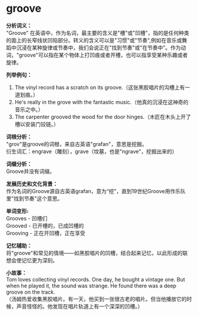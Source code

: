 # groove

**分析词义：**  
"Groove" 在英语中，作为名词，最主要的含义是"槽"或"凹槽"，指的是任何种类的面上的长窄线状凹陷部分。转义的含义可以是"习惯"或"节奏",例如在音乐或舞蹈中沉浸在某种旋律或节奏中，我们会说正在"找到节奏"或"在节奏中"。作为动词，"groove"可以指在某个物体上打凹痕或者开槽，也可以指享受某种乐趣或者旋律。

  

**列举例句：**

  

1.  The vinyl record has a scratch on its groove.（这张黑胶唱片的沟槽上有一道划痕。）
2.  He's really in the grove with the fantastic music.（他真的沉浸在这神奇的音乐之中。）
3.  The carpenter grooved the wood for the door hinges.（木匠在木头上开了槽以安装门铰链。）

  

**词根分析：**  
"grov"是groove的词根，来自古英语"grafan"，意思是挖掘。  
衍生词汇：engrave（雕刻），grave（坟墓，也是"ngrave"，挖掘出来的）

  

**词缀分析：**  
Groove并没有词缀。

  

**发展历史和文化背景：**  
作为名词的Groove源自古英语grafan，意为“挖”，直到19世纪Groove用作乐队里"找到节奏"这个意思。

  

**单词变形:**  
Grooves - 凹槽们  
Grooved - 已开槽的，已成凹槽的  
Grooving - 正在开凹槽，正在享受

  

**记忆辅助：**  
将"groove"和常见的情境——如黑胶唱片的凹槽，结合起来记忆，以此形成的联想会使记忆更为深刻。

  

**小故事：**  
Tom loves collecting vinyl records. One day, he bought a vintage one. But when he played it, the sound was strange. He found there was a deep groove on the track.  
（汤姆热爱收集黑胶唱片。有一天，他买到一张很古老的唱片。但当他播放它的时候，声音怪怪的。他发现在唱片轨道上有一个深深的凹槽。）
